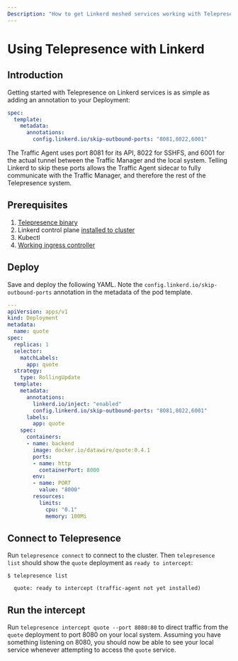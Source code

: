 ```yaml
---
Description: "How to get Linkerd meshed services working with Telepresence"
---
```


# Using Telepresence with Linkerd

## Introduction
Getting started with Telepresence on Linkerd services is as simple as adding an annotation to your Deployment: 

```yaml
spec:
  template:
    metadata:
      annotations:
        config.linkerd.io/skip-outbound-ports: "8081,8022,6001"
```

The Traffic Agent uses port 8081 for its API, 8022 for SSHFS, and 6001 for the actual tunnel between the Traffic Manager and the local system.  Telling Linkerd to skip these ports allows the Traffic Agent sidecar to fully communicate with the Traffic Manager, and therefore the rest of the Telepresence system.

## Prerequisites
1. [Telepresence binary](../../install)
2. Linkerd control plane [installed to cluster](https://linkerd.io/2.10/tasks/install/)
3. Kubectl
4. [Working ingress controller](../../../../edge-stack/latest/howtos/linkerd2)

## Deploy
Save and deploy the following YAML. Note the `config.linkerd.io/skip-outbound-ports` annotation in the metadata of the pod template.

```yaml
---
apiVersion: apps/v1
kind: Deployment
metadata:
  name: quote
spec:
  replicas: 1
  selector:
    matchLabels:
      app: quote
  strategy:
    type: RollingUpdate
  template:
    metadata:
      annotations:
        linkerd.io/inject: "enabled"
        config.linkerd.io/skip-outbound-ports: "8081,8022,6001"
      labels:
        app: quote
    spec:
      containers:
      - name: backend
        image: docker.io/datawire/quote:0.4.1
        ports:
        - name: http
          containerPort: 8000
        env:
        - name: PORT
          value: "8000"
        resources:
          limits:
            cpu: "0.1"
            memory: 100Mi
```

## Connect to Telepresence
Run `telepresence connect` to connect to the cluster.  Then `telepresence list` should show the `quote` deployment as `ready to intercept`:

```
$ telepresence list

  quote: ready to intercept (traffic-agent not yet installed)
```

## Run the intercept
Run `telepresence intercept quote --port 8080:80` to direct traffic from the `quote` deployment to port 8080 on your local system.  Assuming you have something listening on 8080, you should now be able to see your local service whenever attempting to access the `quote` service.
